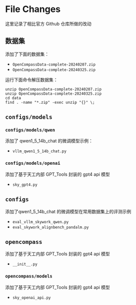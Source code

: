 # File Changes

这里记录了相比官方 Github 仓库所做的改动

## 数据集

添加了下面的数据集：

- `OpenCompassData-complete-20240207.zip`
- `OpenCompassData-complete-20240325.zip`

运行下面命令解压数据集：

```
unzip OpenCompassData-complete-20240207.zip
unzip OpenCompassData-complete-20240325.zip
cd data
find . -name "*.zip" -exec unzip "{}" \;
```

## `configs/models`

### `configs/models/qwen`

添加了 qwen1_5_14b_chat 的微调模型示例：

- `vllm_qwen1_5_14b_chat.py`

### `configs/models/openai`

添加了基于天工内部 GPT_Tools 封装的 gpt4 api 模型

- `sky_gpt4.py`

## `configs`

添加了qwen1_5_14b_chat 的微调模型在常用数据集上的评测示例

- `eval_vllm_skywork_qwen.py`
- `eval_skywork_alignbench_pandalm.py`

## `opencompass`

添加了基于天工内部 GPT_Tools 封装的 gpt4 api 模型

- `__init__.py`

### `opencompass/models`

添加了基于天工内部 GPT_Tools 封装的 gpt4 api 模型

- `sky_openai_api.py`
